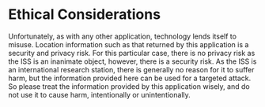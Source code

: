   
# Ethical Considerations  

Unfortunately, as with any other application, technology lends itself to misuse. Location information such as that returned by this application is a security and privacy risk. For this particular case, there is no privacy risk as the ISS is an inanimate object, however, there is a security risk. As the ISS is an international research station, there is generally no reason for it to suffer harm, but the information provided here can be used for a targeted attack.
So please treat the information provided by this application wisely, and do not use it to cause harm, intentionally or unintentionally.
